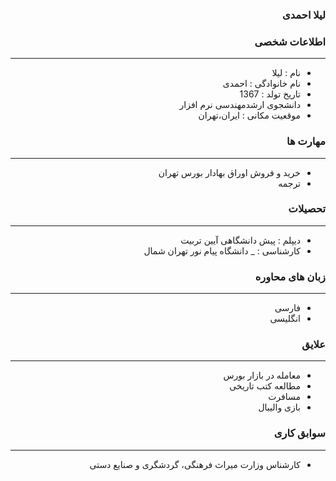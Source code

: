 <style type="text/css">
body{
 direction:rtl;
}
</style>
### لیلا احمدی
### اطلاعات شخصی

---
+ نام : لیلا
+ نام خانوادگی : احمدی
+ تاریخ تولد : 1367
+ دانشجوی ارشدمهندسی نرم افزار 
+ موقعیت مکانی : ایران،تهران


### مهارت ها

---
+ خرید و فروش اوراق بهادار بورس تهران
+ ترجمه

### تحصیلات

---
+ دیپلم : پیش دانشگاهی آیین تربیت
+ کارشناسی : 
_ دانشگاه پیام نور تهران شمال 

### زبان های محاوره

---
+ فارسی
+ انگلیسی

### علایق

---
+ معامله در بازار بورس  
+ مطالعه کتب تاریخی
+ مسافرت
+ بازی والیبال

### سوابق کاری

---
+ کارشناس وزارت میراث فرهنگی، گردشگری و صنایع دستی



